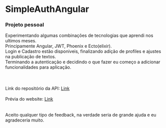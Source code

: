 # SimpleAuthAngular
### Projeto pessoal
Experimentando algumas combinações de tecnologias que aprendi nos ultimos meses.<br>
Principamente Angular, JWT, Phoenix e Ecto(elixir).<br>
Login e Cadastro estão disponiveis, finalizando adição de profiles e ajustes na publicação de textos.<br>
Terminando a autenticação e decidindo o que fazer eu começo a adicionar funcionalidades para aplicação.<br><br>
<br><br>
Link do repositório da API: <a href="https://github.com/rodriguesrafaelm/simple_angular_auth_api">Link</a>
<br><br>
Prévia do website: <a href="https://rodriguesrafaelm.github.io/simple_angular_auth/dashboard/posts">Link</a>
<br><br><br>
Aceito qualquer tipo de feedback, na verdade seria de grande ajuda e eu agradeceria muito.
